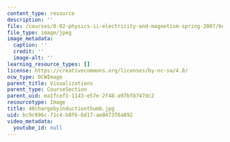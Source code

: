```yaml
---
content_type: resource
description: ''
file: /courses/8-02-physics-ii-electricity-and-magnetism-spring-2007/bc9c696c71c4b8f66d17ae847376a892_40chargebyinductionthumb.jpg
file_type: image/jpeg
image_metadata:
  caption: ''
  credit: ''
  image-alt: ''
learning_resource_types: []
license: https://creativecommons.org/licenses/by-nc-sa/4.0/
ocw_type: OCWImage
parent_title: Visualizations
parent_type: CourseSection
parent_uid: ea1fcef1-1143-e57e-2f48-a97bf8747dc2
resourcetype: Image
title: 40chargebyinductionthumb.jpg
uid: bc9c696c-71c4-b8f6-6d17-ae847376a892
video_metadata:
  youtube_id: null
---
```

